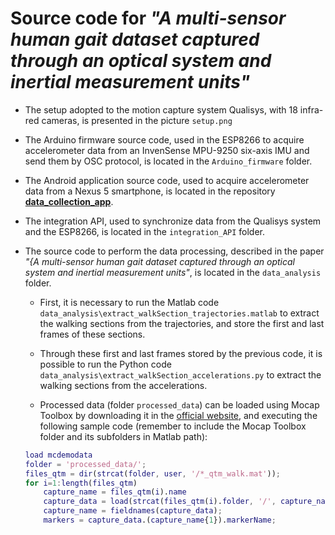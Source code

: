 # Source code for _"A multi-sensor human gait dataset captured through an optical system and inertial measurement units"_

* The setup adopted to the motion capture system Qualisys, with 18 infra-red cameras, is presented in the picture `setup.png`

* The Arduino firmware source code, used in the ESP8266 to acquire accelerometer data from an InvenSense MPU-9250 six-axis IMU and send them by OSC protocol, is located in the `Arduino_firmware` folder.

* The Android application source code, used to acquire accelerometer data from a Nexus 5 smartphone, is located in the repository [**data_collection_app**](https://github.com/geisekss/data_collection_app.git).

* The integration API, used to synchronize data from the Qualisys system and the ESP8266, is located in the `integration_API` folder.

* The source code to perform the data processing, described in the paper _"{A multi-sensor human gait dataset captured through an optical system and inertial measurement units"_, is located in the `data_analysis` folder.

	* First, it is necessary to run the Matlab code `data_analysis\extract_walkSection_trajectories.matlab` to extract the walking sections from the trajectories, and store the first and last frames of these sections.

	* Through these first and last frames stored by the previous code, it is possible to run the Python code `data_analysis\extract_walkSection_accelerations.py` to extract the walking sections from the accelerations.  

	* Processed data (folder `processed_data`) can be loaded using Mocap Toolbox by downloading it in the [official website](https://www.jyu.fi/hytk/fi/laitokset/mutku/en/research/materials/mocaptoolbox), and executing the following sample code (remember to include the Mocap Toolbox folder and its subfolders in Matlab path):

	```matlab
	load mcdemodata
	folder = 'processed_data/';
	files_qtm = dir(strcat(folder, user, '/*_qtm_walk.mat'));
	for i=1:length(files_qtm)
		capture_name = files_qtm(i).name
		capture_data = load(strcat(files_qtm(i).folder, '/', capture_name));
		capture_name = fieldnames(capture_data);	
		markers = capture_data.(capture_name{1}).markerName;
	```
